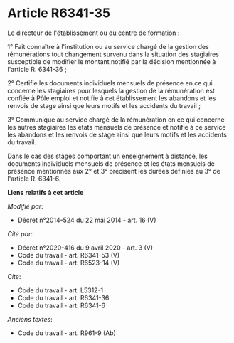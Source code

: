 # Article R6341-35

Le directeur de l'établissement ou du centre de formation : 

1° Fait connaître à l'institution ou au service chargé de la gestion des rémunérations tout changement survenu dans la
situation des stagiaires susceptible de modifier le montant notifié par la décision mentionnée à l'article R. 6341-36 ; 

2° Certifie les documents individuels mensuels de présence en ce qui concerne les stagiaires pour lesquels la gestion de la
rémunération est confiée à Pôle emploi et notifie à cet établissement les abandons et les renvois de stage ainsi que leurs
motifs et les accidents du travail ; 

3° Communique au service chargé de la rémunération en ce qui concerne les autres stagiaires les états mensuels de présence et
notifie à ce service les abandons et les renvois de stage ainsi que leurs motifs et les accidents du travail. 

Dans le cas des stages comportant un enseignement à distance, les documents individuels mensuels de présence et les états
mensuels de présence mentionnés aux 2° et 3° précisent les durées définies au 3° de l'article R. 6341-6.

**Liens relatifs à cet article**

_Modifié par_:

  - Décret n°2014-524 du 22 mai 2014 - art. 16 (V)

_Cité par_:

  - Décret n°2020-416 du 9 avril 2020 - art. 3 (V)
  - Code du travail - art. R6341-53 (V)
  - Code du travail - art. R6523-14 (V)

_Cite_:

  - Code du travail - art. L5312-1
  - Code du travail - art. R6341-36
  - Code du travail - art. R6341-6

_Anciens textes_:

  - Code du travail - art. R961-9 (Ab)
